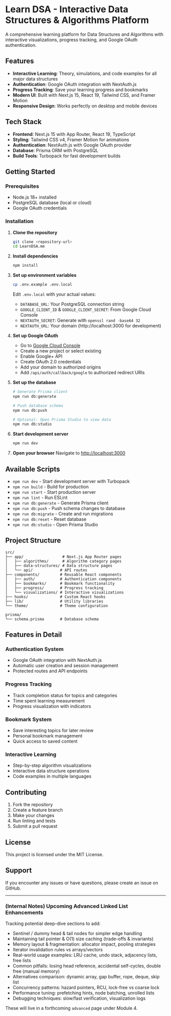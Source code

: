 # Learn DSA - Interactive Data Structures & Algorithms Platform

A comprehensive learning platform for Data Structures and Algorithms with interactive visualizations, progress tracking, and Google OAuth authentication.

## Features

- **Interactive Learning**: Theory, simulations, and code examples for all major data structures
- **Authentication**: Google OAuth integration with NextAuth.js
- **Progress Tracking**: Save your learning progress and bookmarks
- **Modern UI**: Built with Next.js 15, React 19, Tailwind CSS, and Framer Motion
- **Responsive Design**: Works perfectly on desktop and mobile devices

## Tech Stack

- **Frontend**: Next.js 15 with App Router, React 19, TypeScript
- **Styling**: Tailwind CSS v4, Framer Motion for animations  
- **Authentication**: NextAuth.js with Google OAuth provider
- **Database**: Prisma ORM with PostgreSQL
- **Build Tools**: Turbopack for fast development builds

## Getting Started

### Prerequisites

- Node.js 18+ installed
- PostgreSQL database (local or cloud)
- Google OAuth credentials

### Installation

1. **Clone the repository**
   ```bash
   git clone <repository-url>
   cd LearnDSA.me
   ```

2. **Install dependencies**
   ```bash
   npm install
   ```

3. **Set up environment variables**
   ```bash
   cp .env.example .env.local
   ```
   
   Edit `.env.local` with your actual values:
   - `DATABASE_URL`: Your PostgreSQL connection string
   - `GOOGLE_CLIENT_ID` & `GOOGLE_CLIENT_SECRET`: From Google Cloud Console
   - `NEXTAUTH_SECRET`: Generate with `openssl rand -base64 32`
   - `NEXTAUTH_URL`: Your domain (http://localhost:3000 for development)

4. **Set up Google OAuth**
   - Go to [Google Cloud Console](https://console.cloud.google.com/)
   - Create a new project or select existing
   - Enable Google+ API
   - Create OAuth 2.0 credentials
   - Add your domain to authorized origins
   - Add `/api/auth/callback/google` to authorized redirect URIs

5. **Set up the database**
   ```bash
   # Generate Prisma client
   npm run db:generate
   
   # Push database schema
   npm run db:push
   
   # Optional: Open Prisma Studio to view data
   npm run db:studio
   ```

6. **Start development server**
   ```bash
   npm run dev
   ```

7. **Open your browser**
   Navigate to [http://localhost:3000](http://localhost:3000)

## Available Scripts

- `npm run dev` - Start development server with Turbopack
- `npm run build` - Build for production  
- `npm run start` - Start production server
- `npm run lint` - Run ESLint
- `npm run db:generate` - Generate Prisma client
- `npm run db:push` - Push schema changes to database
- `npm run db:migrate` - Create and run migrations
- `npm run db:reset` - Reset database
- `npm run db:studio` - Open Prisma Studio

## Project Structure

```
src/
├── app/                 # Next.js App Router pages
│   ├── algorithms/      # Algorithm category pages
│   ├── data-structures/ # Data structure pages
│   └── api/            # API routes
├── components/         # Reusable React components
│   ├── auth/           # Authentication components
│   ├── bookmarks/      # Bookmark functionality
│   ├── progress/       # Progress tracking
│   └── visualizations/ # Interactive visualizations
├── hooks/              # Custom React hooks
├── lib/                # Utility libraries
└── theme/              # Theme configuration

prisma/
└── schema.prisma       # Database schema
```

## Features in Detail

### Authentication System
- Google OAuth integration with NextAuth.js
- Automatic user creation and session management
- Protected routes and API endpoints

### Progress Tracking  
- Track completion status for topics and categories
- Time spent learning measurement
- Progress visualization with indicators

### Bookmark System
- Save interesting topics for later review
- Personal bookmark management
- Quick access to saved content

### Interactive Learning
- Step-by-step algorithm visualizations
- Interactive data structure operations
- Code examples in multiple languages

## Contributing

1. Fork the repository
2. Create a feature branch
3. Make your changes
4. Run linting and tests
5. Submit a pull request

## License

This project is licensed under the MIT License.

## Support

If you encounter any issues or have questions, please create an issue on GitHub.

---

### (Internal Notes) Upcoming Advanced Linked List Enhancements
Tracking potential deep-dive sections to add:
- Sentinel / dummy head & tail nodes for simpler edge handling
- Maintaining tail pointer & O(1) size caching (trade-offs & invariants)
- Memory layout & fragmentation: allocator impact, pooling strategies
- Iterator invalidation rules vs arrays/vectors
- Real-world usage examples: LRU cache, undo stack, adjacency lists, free lists
- Common pitfalls: losing head reference, accidental self-cycles, double free (manual memory)
- Alternatives comparison: dynamic array, gap buffer, rope, deque, skip list
- Concurrency patterns: hazard pointers, RCU, lock-free vs coarse lock
- Performance tuning: prefetching hints, node batching, unrolled lists
- Debugging techniques: slow/fast verification, visualization logs

These will live in a forthcoming `advanced` page under Module 4.
